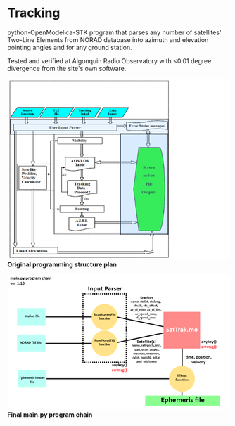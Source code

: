 # Tracking
python-OpenModelica-STK program that parses any number of satellites' Two-Line Elements from NORAD database into azimuth and elevation pointing angles and for any ground station. 

Tested and verified at Algonquin Radio Observatory with &lt;0.01 degree divergence from the site's own software.

![Original programming structure plan](https://github.com/naufalrafi/Tracking/blob/master/block%20diagram.png)  
**Original programming structure plan**

![Final main.py program chain](https://github.com/naufalrafi/Tracking/blob/master/finalfinal.png)  
**Final main.py program chain**
